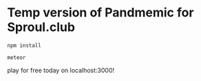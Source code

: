 # Temp version of Pandmemic for Sproul.club

`npm install` 

`meteor`

play for free today on localhost:3000!
